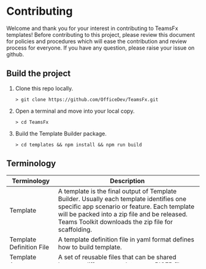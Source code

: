 # Contributing

Welcome and thank you for your interest in contributing to TeamsFx templates! Before contributing to this project, please review this document for policies and procedures which will ease the contribution and review process for everyone. If you have any question, please raise your issue on github.

## Build the project

1. Clone this repo locally.
    ```
    > git clone https://github.com/OfficeDev/TeamsFx.git
    ```
1. Open a terminal and move into your local copy.
    ```
    > cd TeamsFx
    ```
1. Build the Template Builder package.
    ```
    > cd templates && npm install && npm run build
    ```

## Terminology

| Terminology | Description |
|---|---|
| Template | A template is the final output of Template Builder. Usually each template identifies one specific app scenario or feature. Each template will be packed into a zip file and be released. Teams Toolkit downloads the zip file for scaffolding. |
| Template Definition File | A template definition file in yaml format defines how to build template. |
| Template Assets | A set of reusable files that can be shared between different templates, e.g. BICEP file |

## Folder Structure

* `assets`  contains the template assets that compose a template.
* `definitions` contains the yaml files that define templates.
* `scenarios` contains the output of template builder, each sub folder containing a complete template source code. Each template will be zipped and released by CD pipeline. A final template can be composed of several assets.
* `src` contains the source code of template builder. Template owners can run the command in the src folder to generate their template source code in scenarios folder. The definition filename will be the template name. You do not need to edit any file in `src` if you just want to add a template.

## How to add a new template?

1. Add your template definition yaml file under the `definitions` folder.
1. Add your new template assets under the `assets` folder, and refer to the assets in your template definition.
    For example, you may need to add CSharp code for command-and-response bot. Then go to `assets/code/csharp` folder, create a new folder named `command-and-response` and put your source code in it. Finally, refer to your new assets in your template definition:
    ```
    assets:
      # Copy application code
      - copy: code/csharp/command-and-response     # Relative path to 'assets'.
        to: .                                      # Relative path to the destination folder. 'to' can be omitted if it is '.'.
    ```
1. Generate template source code with Template Builder.
    ```
    > cd src
    > npm run generate ../definitions/<your-definition-file>
    ```
1. Check the output template source code and ensure it works as expected. Go [How to debug templates?](#how-to-debug-templates) for more details.
1. Commit both your definition file and the template source code.

## How to synchronize template asset changes to templates?

Assuming each template asset is referenced by at least one template. When updating a template asset, you must apply the change to related templates.

1. Add your changes to existing template asset file.
1. You have no need to figure out which template should be updated. Run the following command to re-generate all templates:
    ```
    > cd src
    > npm run generate:all
    ```
1. Commit both your asset changes and template changes.

## How to scaffold from pre-release templates?

Teams Toolkit downloads latest stable templates by default from [GitHub releases](https://github.com/OfficeDev/TeamsFx/releases) for scaffolding.

To scaffold your project from rc templates, set the environment varaible `TEAMSFX_TEMPLATE_PRERELEASE=rc`. Then Teams Toolkit download templates from [rc release](https://github.com/OfficeDev/TeamsFx/releases/tag/templates%400.0.0-rc)

To scaffold from alpha release templates, set `TEAMSFX_TEMPLATE_PRERELEASE=alpha`. Then Teams Toolkit download templates from [rc release](https://github.com/OfficeDev/TeamsFx/releases/tag/templates%400.0.0-alpha)

## How to release a new template?

1. Add the relative path to your new template in [package.json](https://github.com/OfficeDev/TeamsFx/blob/dev/templates/package.json)
  ```
  "templates": [
        "scenarios/command-and-response-js",
        "scenarios/command-and-response-ts",
        "scenarios/command-and-response-csharp",
        ...
  ]
  ```
2. In cd pipeline, all templates in the list will be zipped and be released to GitHub.

3. If your new template can not be scaffolded by older version Teams Toolkit, you need to commit your changes with a `BREAKING CHANGE` footer. The body of the footer has to be multi-line and the footer line must start with `BREAKING CHANGE:`
```
$ git add .

$ git commit -m "feat(tab): upgrade react-scirpts
BREAKING CHANGE: drop support for Node 12"

$ git push
```

Some breaking change cases:

* Involve new placeholder in templates.
* Upgrade template's dependencies which deprecates support to lower version NodeJs. Latest Teams Toolkit notices users to upgrade their environment but older version Teams Toolkit does not.
* Remove or rename templates.

Cases that are not breaking changes:

* Add new templates that old Teams Toolkit does not have entry to get and scaffold them.
* Add new features to templates that does not require any change in Teams Toolkit.
* Totally rewrite a template but old Teams Toolkit can still work with it.

## How to debug templates?

1. Set `TEAMSFX_DEBUG_TEMPLATE=true` to your environment variables.
2. If you would like to debug csharp scaffolding template through VS Teams Toolkit Extension, please also set `NODE_ENV="development"` to your environment variables.
3. Add your changes in templates source code.
4. cd to vscode-extension folder.
5. F5 to local debug and create new project.
6. The `FetchTemplateZipFromSourceCode` action will get template from the source code that you just changed.

* `FetchTemplatesUrlWithTag`, `FetchTemplatesZipFromUrl`, `FetchTemplateZipFromLocal`, these actions are skipped.
